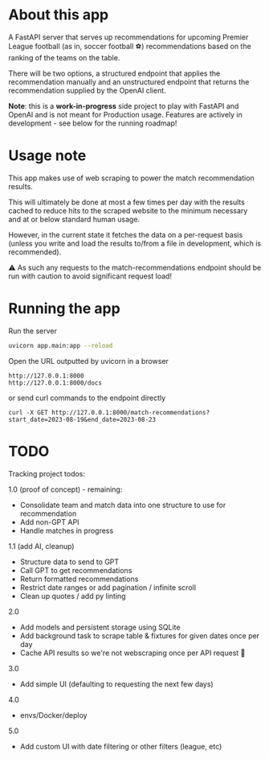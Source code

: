 # About this app

A FastAPI server that serves up recommendations for upcoming Premier League football (as in, soccer football :soccer:) recommendations based on the ranking of the teams on the table.

There will be two options, a structured endpoint that applies the recommendation manually and an unstructured endpoint that returns the recommendation supplied by the OpenAI client.

**Note**: this is a **work-in-progress** side project to play with FastAPI and OpenAI and is not meant for Production usage. Features are actively in development - see below for the running roadmap!

# Usage note

This app makes use of web scraping to power the match recommendation results.

This will ultimately be done at most a few times per day with the results cached to reduce hits to the scraped website to the minimum necessary and at or below standard human usage.

However, in the current state it fetches the data on a per-request basis (unless you write and load the results to/from a file in development, which is recommended).

:warning: As such any requests to the match-recommendations endpoint should be run with caution to avoid significant request load!

# Running the app

Run the server

```bash
uvicorn app.main:app --reload
```

Open the URL outputted by uvicorn in a browser

```
http://127.0.0.1:8000
http://127.0.0.1:8000/docs
```

or send curl commands to the endpoint directly

```
curl -X GET http://127.0.0.1:8000/match-recommendations?start_date=2023-08-19&end_date=2023-08-23
```

# TODO

Tracking project todos:

1.0 (proof of concept) - remaining:

* Consolidate team and match data into one structure to use for recommendation
* Add non-GPT API
* Handle matches in progress

1.1 (add AI, cleanup)

* Structure data to send to GPT
* Call GPT to get recommendations
* Return formatted recommendations
* Restrict date ranges or add pagination / infinite scroll
* Clean up quotes / add py linting

2.0

* Add models and persistent storage using SQLite
* Add background task to scrape table & fixtures for given dates once per day
* Cache API results so we're not webscraping once per API request :grimacing:

3.0

* Add simple UI (defaulting to requesting the next few days)

4.0

* envs/Docker/deploy

5.0

* Add custom UI with date filtering or other filters (league, etc)
